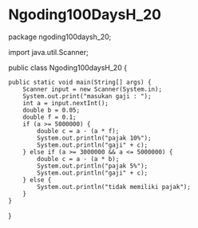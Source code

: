 # Ngoding100DaysH_20
package ngoding100daysh_20;

import java.util.Scanner;

public class Ngoding100daysH_20 {

    public static void main(String[] args) {
        Scanner input = new Scanner(System.in);
        System.out.print("masukan gaji : ");
        int a = input.nextInt();
        double b = 0.05;
        double f = 0.1;
        if (a >= 5000000) {
            double c = a - (a * f);
            System.out.println("pajak 10%");
            System.out.println("gaji" + c);
        } else if (a >= 3000000 && a <= 5000000) {
            double c = a - (a * b);
            System.out.println("pajak 5%");
            System.out.println("gaji" + c);
        } else {
            System.out.println("tidak memiliki pajak");
        }
    }
}
